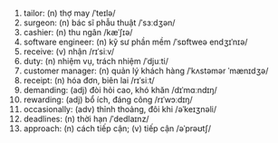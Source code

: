 1. tailor: (n) thợ may /ˈteɪlə/
2. surgeon: (n) bác sĩ phẫu thuật /ˈsɜːdʒən/
4. cashier: (n) thu ngân /kæˈʃɪə/
5. software engineer: (n) kỹ sư phần mềm /ˈsɒftweə endʒɪˈnɪə/
6. receive: (v) nhận /rɪˈsiːv/
8. duty: (n) nhiệm vụ, trách nhiệm /ˈdjuːti/
9. customer manager: (n) quản lý khách hàng /ˈkʌstəmər ˈmænɪdʒə/
12. receipt: (n) hóa đơn, biên lai /rɪˈsiːt/
14. demanding: (adj) đòi hỏi cao, khó khăn /dɪˈmɑːndɪŋ/
15. rewarding: (adj) bổ ích, đáng công /rɪˈwɔːdɪŋ/
16. occasionally: (adv) thỉnh thoảng, đôi khi /əˈkeɪʒnəli/
17. deadlines: (n) thời hạn /ˈdedlaɪnz/
18. approach: (n) cách tiếp cận; (v) tiếp cận /əˈprəʊtʃ/